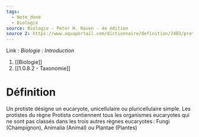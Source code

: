```yaml
---
tags:
  - Note_done
  - Biologie
source: Biologie - Peter H. Raven - 4e édition
source 2: https://www.aquaportail.com/dictionnaire/definition/2483/protiste#:~:text=Les%20protistes%2C%20en%20qualité%20de,des%20fongiformes%20(moisissures%20visqueuses).&text=Des%20protistes%20comme%20les%20euglènes,d%27eau%20douce%20ou%20marine.
---
```


Link :
_Biologie : Introduction_
1. [[Biologie]]
2. [[1.0.8.2 - Taxonomie]]

# Définition
Un protiste désigne un eucaryote, unicellulaire ou pluricellulaire simple. Les protistes du règne Protista contiennent tous les organismes eucaryotes qui ne sont pas classés dans les trois autres règnes eucaryotes : Fungi (Champignon), Animalia (Animal) ou Plantae (Plantes)